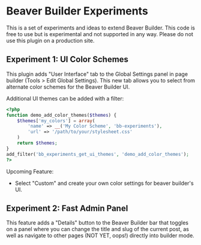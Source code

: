 # Beaver Builder Experiments

This is a set of experiments and ideas to extend Beaver Builder. This code is free to use but is experimental and not supported in any way. Please do not use this plugin on a production site.

## Experiment 1: UI Color Schemes
This plugin adds "User Interface" tab to the Global Settings panel in page builder (Tools > Edit Global Settings). This new tab allows you to select from alternate color schemes for the Beaver Builder UI.

Additional UI themes can be added with a filter:
```php
<?php
function demo_add_color_themes($themes) {
    $themes['my_colors'] = array(
        'name' => __('My Color Scheme', 'bb-experiments'),
        'url' => '/path/to/your/stylesheet.css'
    )
    return $themes;
}
add_filter('bb_experiments_get_ui_themes', 'demo_add_color_themes');
?>
```

Upcoming Feature:
* Select "Custom" and create your own color settings for beaver builder's UI.


## Experiment 2: Fast Admin Panel
This feature adds a "Details" button to the Beaver Builder bar that toggles on a panel where you can change the title and slug of the current post, as well as navigate to other pages (NOT YET, oops!) directly into builder mode.
